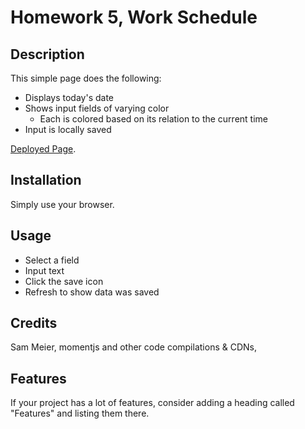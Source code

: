 # Homework 5, Work Schedule

## Description 

This simple page does the following:
- Displays today's date
- Shows input fields of varying color
    * Each is colored based on its relation to the current time
- Input is locally saved


[Deployed Page](https://sam-meier.github.io/).


## Installation

Simply use your browser.


## Usage 

- Select a field
- Input text
- Click the save icon
- Refresh to show data was saved


## Credits

Sam Meier, momentjs and other code compilations & CDNs, 


## Features

If your project has a lot of features, consider adding a heading called "Features" and listing them there.

